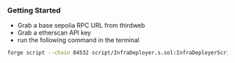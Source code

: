 ### Getting Started

- Grab a base sepolia RPC URL from thirdweb
- Grab a etherscan API key
- run the following command in the terminal

```bash
forge script --chain 84532 script/InfraDeployer.s.sol:InfraDeployerScript --rpc-url $BASE_SEPOLIA_RPC_URL --broadcast --verify --slow -vvvv
```
